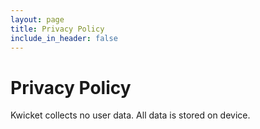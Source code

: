 ```yaml
---
layout: page
title: Privacy Policy
include_in_header: false
---
```


# Privacy Policy
Kwicket collects no user data. All data is stored on device.